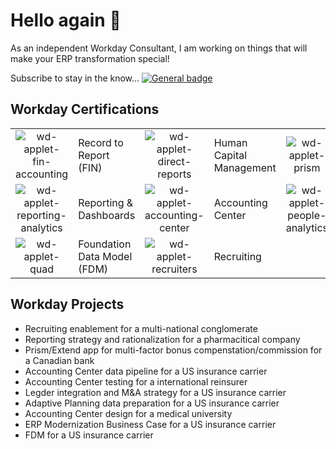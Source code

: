 # Hello again 👋

As an independent Workday Consultant, I am working on things that will make your ERP transformation special!

Subscribe to stay in the know... 
[![General badge](https://img.shields.io/badge/Newsletter-Sign_Up-<COLOR>.svg)](https://mailchi.mp/6da047681f64/newsletter-signup)
 
Workday Certifications
-----
|     |    |     |    |     |    |
|:---:|:---|:---:|:---|:---:|:---|
| ![wd-applet-fin-accounting](https://github.com/mattmoh/mattmoh/assets/97799575/153e22aa-c06e-44a0-bab2-8ff8e36e2cd6) | Record to Report (FIN) | ![wd-applet-direct-reports](https://github.com/mattmoh/mattmoh/assets/97799575/c81f5f6c-4032-46ee-a534-45de8c8607cf) | Human Capital Management | ![wd-applet-prism](https://github.com/mattmoh/mattmoh/assets/97799575/bd8f6c95-4d43-4ebe-b653-981ef7c08863) | Prism Analytics |
| ![wd-applet-reporting-analytics](https://github.com/mattmoh/mattmoh/assets/97799575/9663a1e7-5c73-40d0-9214-cc4ae548fa6f) | Reporting & Dashboards | ![wd-applet-accounting-center](https://github.com/mattmoh/mattmoh/assets/97799575/6fcfd72d-cd84-4479-a763-35268d184d1a) | Accounting Center | ![wd-applet-people-analytics](https://github.com/mattmoh/mattmoh/assets/97799575/4624cd11-a2d6-413a-adc6-b7132146fbc7) | People Analytics |
| ![wd-applet-quad](https://github.com/mattmoh/mattmoh/assets/97799575/dba4c8e4-8b4a-44d3-8e38-1b0d852f9ddc) | Foundation Data Model (FDM) |![wd-applet-recruiters](https://github.com/mattmoh/mattmoh/assets/97799575/dee3cb4f-520f-42d9-a135-071079118f2a) | Recruiting |

Workday Projects
-----
- Recruiting enablement for a multi-national conglomerate
- Reporting strategy and rationalization for a pharmacitical company
- Prism/Extend app for multi-factor bonus compenstation/commission for a Canadian bank
- Accounting Center data pipeline for a US insurance carrier
- Accounting Center testing for a international reinsurer
- Legder integration and M&A strategy for a US insurance carrier
- Adaptive Planning data preparation for a US insurance carrier
- Accounting Center design for a medical university
- ERP Modernization Business Case for a US insurance carrier
- FDM for a US insurance carrier

